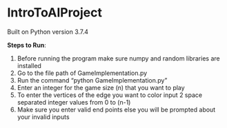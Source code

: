 # IntroToAIProject

Built on Python version 3.7.4

**Steps to Run**:
1. Before running the program make sure numpy and random libraries are installed
2. Go to the file path of GameImplementation.py
3. Run the command “python GameImplementation.py”
4. Enter an integer for the game size (n) that you want to play
5. To enter the vertices of the edge you want to color input 2 space separated integer values from 0 to (n-1)
6. Make sure you enter valid end points else you will be prompted about your invalid inputs
